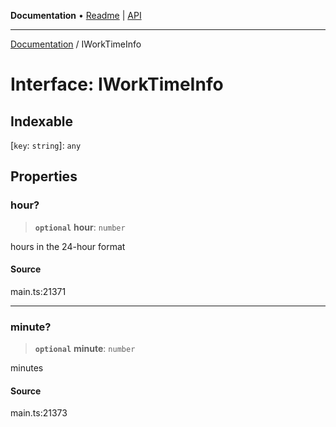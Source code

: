 **Documentation** • [Readme](../README.md) \| [API](../globals.md)

***

[Documentation](../README.md) / IWorkTimeInfo

# Interface: IWorkTimeInfo

## Indexable

 \[`key`: `string`\]: `any`

## Properties

### hour?

> **`optional`** **hour**: `number`

hours in the 24-hour format

#### Source

main.ts:21371

***

### minute?

> **`optional`** **minute**: `number`

minutes

#### Source

main.ts:21373
